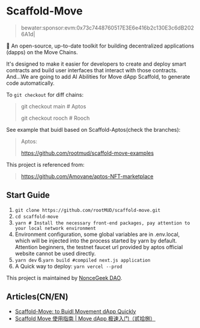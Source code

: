 # Scaffold-Move

> bewater:sponsor:evm:0x73c7448760517E3E6e416b2c130E3c6dB2026A1d|

 🧪 An open-source, up-to-date toolkit for building decentralized applications (dapps) on the Move Chains. 
 
It's designed to make it easier for developers to create and deploy smart contracts and build user interfaces that interact with those contracts. And...We are going to add AI Abilities for Move dApp Scaffold, to generate code automatically.

To `git checkout` for diff chains:

> git checkout main # Aptos
> 
> git checkout rooch # Rooch

See example that buidl based on Scaffold-Aptos(check the branches):

> Aptos:
> 
> https://github.com/rootmud/scaffold-move-examples

This project is referenced from:

> https://github.com/Amovane/aptos-NFT-marketplace

## Start Guide

1. `git clone https://github.com/rootMUD/scaffold-move.git`
2. `cd scaffold-move`
3. `yarn # Install the necessary front-end packages, pay attention to your local network environment`
4. Environment configuration, some global variables are in .env.local, which will be injected into the process started by yarn by default. Attention beginners, the testnet faucet url provided by aptos official website cannot be used directly.
5. `yarn dev`
6.`yarn build #compiled next.js application`
7. A Quick way to deploy: `yarn vercel --prod`

This project is maintained by [NonceGeek DAO](https://noncegeek.com/#/).

## Articles(CN/EN)

* [Scaffold-Move: to Buidl Movement dApp Quickly](https://medium.com/@root_mud/scaffold-move-uidl-movement-dapp-quickly-69d2a69a3465)
* [Scaffold Move 使用指南 | Move dApp 极速入门（贰拾捌）](https://mp.weixin.qq.com/s/DQ7cLOVPbo7KBS0X60FuuQ)
